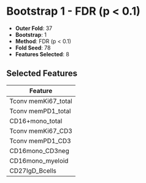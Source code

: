 # Bootstrap 1 - FDR (p < 0.1)

- **Outer Fold**: 37
- **Bootstrap**: 1
- **Method**: FDR (p < 0.1)
- **Fold Seed**: 78
- **Features Selected**: 8

## Selected Features

| Feature |
|---------|
| Tconv memKi67_total |
| Tconv memPD1_total |
| CD16+mono_total |
| Tconv memKi67_CD3 |
| Tconv memPD1_CD3 |
| CD16mono_CD3neg |
| CD16mono_myeloid |
| CD27IgD_Bcells |
